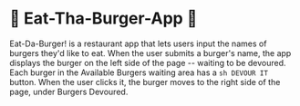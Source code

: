  # :hamburger: Eat-Tha-Burger-App :hamburger:

Eat-Da-Burger! is a restaurant app that lets users input the names of burgers they'd like to eat. When the user submits a burger's name, the app displays the burger on the left side of the page -- waiting to be devoured. Each burger in the Available Burgers waiting area has a ```sh DEVOUR IT ``` button. When the user clicks it, the burger moves to the right side of the page, under Burgers Devoured. 
